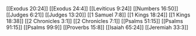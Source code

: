 [[Exodus 20:24]]
[[Exodus 24:4]]
[[Leviticus 9:24]]
[[Numbers 16:50]]
[[Judges 6:21]]
[[Judges 13:20]]
[[1 Samuel 7:8]]
[[1 Kings 18:24]]
[[1 Kings 18:38]]
[[2 Chronicles 3:1]]
[[2 Chronicles 7:1]]
[[Psalms 51:15]]
[[Psalms 91:15]]
[[Psalms 99:9]]
[[Proverbs 15:8]]
[[Isaiah 65:24]]
[[Jeremiah 33:3]]
